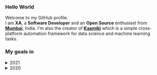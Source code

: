 <!-- markdownlint-disable MD033 MD041 -->

### Hello World

Welcome to my GitHub profile.<br>
I am **XA**, a **Software Developer** and an **Open Source** enthusiast from [**Mumbai**](https://www.google.com/maps/place/Tridev+Apartments/@19.1813227,72.9492476,19z/data=!4m5!3m4!1s0x3be7b8fe53559f9f:0x56403d126e8021aa!8m2!3d19.1812008!4d72.9486635), India. I'm also the creator of [**Kaamiki**](https://github.com/kaamiki/kaamiki) which is a simple cross-platform automation framework for data science and machine learning tasks.

### My goals in

<details>
  <summary>2021</summary>

  (Updated as of Mar 09)
  
  1. Make atleast **one** meaningful ~~commit~~ contribution everyday (going good so far) ...
  2. Learn ~~and switch to~~ **[vim](https://www.vim.org/)** ~~completely~~. Lets be more\* practical here (eh not so much) ... :expressionless:
  3. Let's throw some **[nano](https://www.nano-editor.org/)** in there as well (almost done!!) ... :heavy_check_mark:
  4. ~~Try~~ Learn **[bash](https://devhints.io/bash)** scripting (same as vim) ... :expressionless:
  5. Try **[emacs](https://www.gnu.org/software/emacs/)** at least once (yet to unravel) ... :hushed:
  6. Learn and implement **[tox](https://tox.readthedocs.io/en/latest/)**, **[travis](https://travis-ci.org/)**/**[github actions](https://docs.github.com/en/actions)** and **[pytest](https://docs.pytest.org/en/stable/index.html)** (in progress) ... :boom:
  7. Add new stuff to the **[Cheat Sheet](https://github.com/xames3/cheat_sheet/)** that I had started last year.

</details>

<details>
  <summary>2020</summary>

  1. Try to commit atleast **once** everyday.
  2. Start an **open source** project.
  3. Teach **Python** for free to as many people as possible.

</details>
